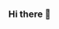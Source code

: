 ### Hi there 👋

<!--
**MaryBalieiro/MaryBalieiro** is a ✨ _special_ ✨ repository because its `README.md` (this file) appears on your GitHub profile.

<img align="right" width="400" height="400" src=" https://octodex.github.com/femalecodertocat/ aqui">
 
# Hi Dear Friend! :)
 
## I'm Maria Rayara! Let me present a little about myself. 
 
Junior Developer focused in C!!

Lover of coding and Technology 
 
 
## About me 
[![Github Badge](https://img.shields.io/badge/-Github-000?style=flat-square&logo=Github&logoColor=white&link=link_do_seu_perfil_no_github)]( https://github.com/MaryBalieiro)
 [![Gmail Badge](https://img.shields.io/badge/-Gmail-c14438?style=flat-square&logo=Gmail&logoColor=white&link=mailto:seu_email)](mailto:mari.rayara@gmail.com)
 
-  Thank you very much for visiting!!! 
 
- Enjoy it!! o/

